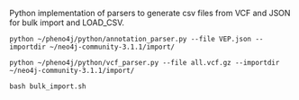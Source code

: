Python implementation of parsers to generate csv files from VCF and JSON for bulk import and LOAD_CSV.

```
python ~/pheno4j/python/annotation_parser.py --file VEP.json --importdir ~/neo4j-community-3.1.1/import/
```

```
python ~/pheno4j/python/vcf_parser.py --file all.vcf.gz --importdir ~/neo4j-community-3.1.1/import/  
```

```
bash bulk_import.sh
```
